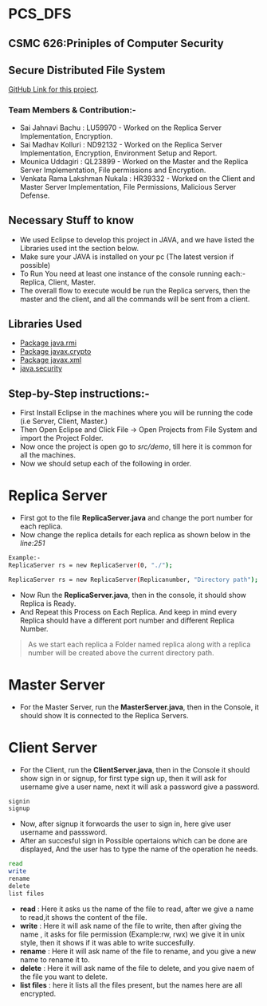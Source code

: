 # PCS_DFS
## CSMC 626:Priniples of Computer Security
## Secure Distributed File System 

[GitHub Link for this project](https://github.com/MadhavGTX47/PCS_DFS).

### Team Members & Contribution:-

- Sai Jahnavi Bachu : LU59970  - Worked on the Replica Server Implementation, Encryption.
- Sai Madhav Kolluri : ND92132 - Worked on the Replica Server Implementation, Encryption, Environment Setup and Report.
- Mounica Uddagiri : QL23899   - Worked on the Master and the Replica Server Implementation, File permissions and Encryption.
- Venkata Rama Lakshman Nukala : HR39332 - Worked on the Client and Master Server Implementation, File Permissions, Malicious Server Defense. 

## Necessary Stuff to know 

- We used Eclipse to develop this project in JAVA, and we have listed the Libraries used int the section below.
- Make sure your JAVA is installed on your pc (The latest version if possible)
- To Run You need at least one instance of the console running each:- Replica, Client, Master.
- The overall flow to execute would be run the Replica servers, then the master and the client, and all the commands will be sent from a client.

## Libraries Used
- [Package java.rmi](https://docs.oracle.com/javase/8/docs/api/java/rmi/package-summary.html)
- [Package javax.crypto](https://docs.oracle.com/javase/8/docs/api/javax/crypto/package-summary.html)
- [Package javax.xml](https://docs.oracle.com/javase/8/docs/api/index.html)
- [java.security ](https://docs.oracle.com/javase/7/docs/api/java/security/package-summary.html)



##  Step-by-Step instructions:-
- First Install Eclipse in the machines where you will be running the code (i.e Server, Client, Master.)
- Then Open Eclipse and Click File -> Open Projects from File System and import the Project Folder.
- Now once the project is open go to *src/demo*, till here it is common for all the machines.
- Now we should setup each of the following in order.

# Replica Server
- First got to the file **ReplicaServer.java** and change the port number for each replica. 
- Now change the replica details for each replica as shown below in the *line:251*
```sh
Example:-
ReplicaServer rs = new ReplicaServer(0, "./");
```
```sh
ReplicaServer rs = new ReplicaServer(Replicanumber, "Directory path");
```
- Now  Run the **ReplicaServer.java**, then in the console, it should show Replica is Ready.
- And Repeat this Process on Each Replica. And keep in mind every Replica should have a different port number and different Replica Number. 

> As we start each replica a Folder named replica along with a replica number will be created above the current directory path. 

# Master Server
- For the Master Server, run the **MasterServer.java**, then in the Console, it should show It is connected to the Replica Servers.

# Client Server
- For the Client, run the **ClientServer.java**, then in the Console it should show sign in or signup, for first type sign up, then it will ask for username give a user name, next it will ask a password give a password.
```sh
signin
signup
``` 

- Now, after signup it forwoards the user to sign in, here give user username and passsword.
- After an succesful sign in Possible opertaions which can be done are displayed, And the user has to type the name of the operation he needs.

```sh
read
write 
rename
delete
list files
```
- **read** : Here it asks us the name of the file to read, after we give a name to read,it shows the content of the file.
- **write** : Here it will ask name of the file to write, then after giving the name , it asks for file permission (Example:rw, rwx) we give it in unix style, then it shows if it was able to write succesfully.
- **rename** : Here it will ask name of the file to rename, and you give a new name to rename it to.
- **delete** : Here it will ask name of the file to delete, and you give naem of the file you want to delete.
- **list files** : here it lists all the files present, but the names here are all encrypted.



